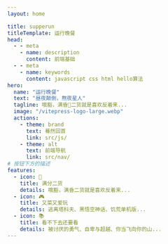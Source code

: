 ```yaml
---
layout: home

title: supperun
titleTemplate: 运行晚餐
head:
  - - meta
    - name: description
      content: 前端基础
  - - meta
    - name: keywords
      content: javascript css html hello算法
hero:
  name: "运行晚餐"
  text: "昼夜颠倒，熬夜星人"
  tagline: 哦豁，满昏💯二货就是喜欢反着来...
  image: "/vitepress-logo-large.webp"
  actions:
    - theme: brand
      text: 蓦然回首
      link: src/js/
    - theme: alt
      text: 前端导航
      link: src/nav/
# 按钮下方的描述
features:
  - icon: 💯
    title: 满分二货
    details: 哦豁，满昏二货就是喜欢反着来...
  - icon: 🎮
    title: 又菜又爱玩
    details: 逃离塔科夫、黑悟空神话、饥荒单机版...
  - icon: 📚
    title: 看不下去还要看
    details: 被讨厌的勇气、自卑与超越、你当飞向你的山...
---
```


<home-under-line />
<confetti />
